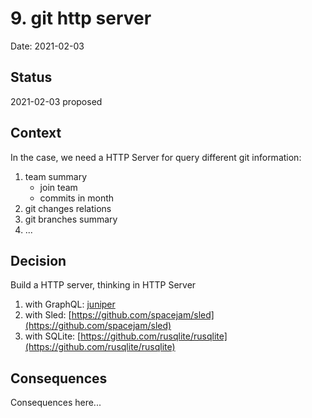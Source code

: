 # 9. git http server

Date: 2021-02-03

## Status

2021-02-03 proposed

## Context

In the case, we need a HTTP Server for query different git information:

1. team summary
   - join team
   - commits in month
2. git changes relations
3. git branches summary
4. ...

## Decision

Build a HTTP server, thinking in HTTP Server

1. with GraphQL: [juniper](https://github.com/graphql-rust/juniper) 
2. with Sled: [https://github.com/spacejam/sled](https://github.com/spacejam/sled)
3. with SQLite: [https://github.com/rusqlite/rusqlite](https://github.com/rusqlite/rusqlite)

## Consequences

Consequences here...
